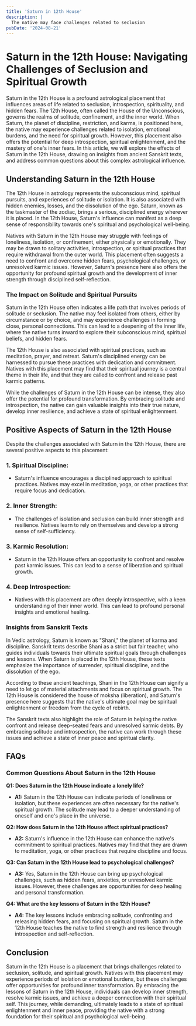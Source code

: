 ```yaml
---
title: 'Saturn in 12th House'
description: |
  The native may face challenges related to seclusion
pubDate: '2024-08-21'
---
```


# Saturn in the 12th House: Navigating Challenges of Seclusion and Spiritual Growth

Saturn in the 12th House is a profound astrological placement that influences areas of life related to seclusion, introspection, spirituality, and hidden fears. The 12th House, often called the House of the Unconscious, governs the realms of solitude, confinement, and the inner world. When Saturn, the planet of discipline, restriction, and karma, is positioned here, the native may experience challenges related to isolation, emotional burdens, and the need for spiritual growth. However, this placement also offers the potential for deep introspection, spiritual enlightenment, and the mastery of one's inner fears. In this article, we will explore the effects of Saturn in the 12th House, drawing on insights from ancient Sanskrit texts, and address common questions about this complex astrological influence.

## Understanding Saturn in the 12th House

The 12th House in astrology represents the subconscious mind, spiritual pursuits, and experiences of solitude or isolation. It is also associated with hidden enemies, losses, and the dissolution of the ego. Saturn, known as the taskmaster of the zodiac, brings a serious, disciplined energy wherever it is placed. In the 12th House, Saturn's influence can manifest as a deep sense of responsibility towards one's spiritual and psychological well-being.

Natives with Saturn in the 12th House may struggle with feelings of loneliness, isolation, or confinement, either physically or emotionally. They may be drawn to solitary activities, introspection, or spiritual practices that require withdrawal from the outer world. This placement often suggests a need to confront and overcome hidden fears, psychological challenges, or unresolved karmic issues. However, Saturn's presence here also offers the opportunity for profound spiritual growth and the development of inner strength through disciplined self-reflection.

### The Impact on Solitude and Spiritual Pursuits

Saturn in the 12th House often indicates a life path that involves periods of solitude or seclusion. The native may feel isolated from others, either by circumstance or by choice, and may experience challenges in forming close, personal connections. This can lead to a deepening of the inner life, where the native turns inward to explore their subconscious mind, spiritual beliefs, and hidden fears.

The 12th House is also associated with spiritual practices, such as meditation, prayer, and retreat. Saturn's disciplined energy can be harnessed to pursue these practices with dedication and commitment. Natives with this placement may find that their spiritual journey is a central theme in their life, and that they are called to confront and release past karmic patterns.

While the challenges of Saturn in the 12th House can be intense, they also offer the potential for profound transformation. By embracing solitude and introspection, the native can gain valuable insights into their true nature, develop inner resilience, and achieve a state of spiritual enlightenment.

## Positive Aspects of Saturn in the 12th House

Despite the challenges associated with Saturn in the 12th House, there are several positive aspects to this placement:

### 1. **Spiritual Discipline:**
   - Saturn's influence encourages a disciplined approach to spiritual practices. Natives may excel in meditation, yoga, or other practices that require focus and dedication.

### 2. **Inner Strength:**
   - The challenges of isolation and seclusion can build inner strength and resilience. Natives learn to rely on themselves and develop a strong sense of self-sufficiency.

### 3. **Karmic Resolution:**
   - Saturn in the 12th House offers an opportunity to confront and resolve past karmic issues. This can lead to a sense of liberation and spiritual growth.

### 4. **Deep Introspection:**
   - Natives with this placement are often deeply introspective, with a keen understanding of their inner world. This can lead to profound personal insights and emotional healing.

### Insights from Sanskrit Texts

In Vedic astrology, Saturn is known as "Shani," the planet of karma and discipline. Sanskrit texts describe Shani as a strict but fair teacher, who guides individuals towards their ultimate spiritual goals through challenges and lessons. When Saturn is placed in the 12th House, these texts emphasize the importance of surrender, spiritual discipline, and the dissolution of the ego.

According to these ancient teachings, Shani in the 12th House can signify a need to let go of material attachments and focus on spiritual growth. The 12th House is considered the house of moksha (liberation), and Saturn's presence here suggests that the native's ultimate goal may be spiritual enlightenment or freedom from the cycle of rebirth.

The Sanskrit texts also highlight the role of Saturn in helping the native confront and release deep-seated fears and unresolved karmic debts. By embracing solitude and introspection, the native can work through these issues and achieve a state of inner peace and spiritual clarity.

## FAQs

### Common Questions About Saturn in the 12th House

**Q1: Does Saturn in the 12th House indicate a lonely life?**

   - **A1:** Saturn in the 12th House can indicate periods of loneliness or isolation, but these experiences are often necessary for the native's spiritual growth. The solitude may lead to a deeper understanding of oneself and one's place in the universe.

**Q2: How does Saturn in the 12th House affect spiritual practices?**

   - **A2:** Saturn's influence in the 12th House can enhance the native's commitment to spiritual practices. Natives may find that they are drawn to meditation, yoga, or other practices that require discipline and focus.

**Q3: Can Saturn in the 12th House lead to psychological challenges?**

   - **A3:** Yes, Saturn in the 12th House can bring up psychological challenges, such as hidden fears, anxieties, or unresolved karmic issues. However, these challenges are opportunities for deep healing and personal transformation.

**Q4: What are the key lessons of Saturn in the 12th House?**

   - **A4:** The key lessons include embracing solitude, confronting and releasing hidden fears, and focusing on spiritual growth. Saturn in the 12th House teaches the native to find strength and resilience through introspection and self-reflection.

## Conclusion

Saturn in the 12th House is a placement that brings challenges related to seclusion, solitude, and spiritual growth. Natives with this placement may experience periods of isolation or emotional burdens, but these challenges offer opportunities for profound inner transformation. By embracing the lessons of Saturn in the 12th House, individuals can develop inner strength, resolve karmic issues, and achieve a deeper connection with their spiritual self. This journey, while demanding, ultimately leads to a state of spiritual enlightenment and inner peace, providing the native with a strong foundation for their spiritual and psychological well-being.
